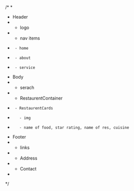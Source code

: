 /*
 *
 * Header
 *   - logo
 *   - nav items
 *      - home
 *      - about
 *      - service
 * Body
 *   - serach
 *   - RestaurentContainer
 *      - RestaurentCards
 *        - img
 *        - name of food, star rating, name of res, cuisine
 * Footer
 *   - links
 *   - Address
 *   - Contact
 *
 */
